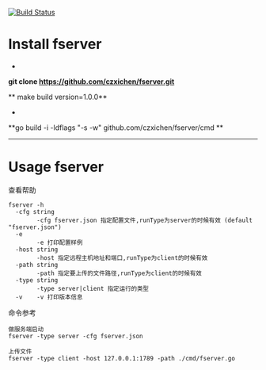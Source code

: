 [![Build Status](https://travis-ci.org/czxichen/work-stacks.svg?branch=master)](https://travis-ci.org/czxichen/work-stacks)

# Install fserver
* 
**git clone https://github.com/czxichen/fserver.git**
    
   ** make build version=1.0.0**

* 
**go build -i -ldflags "-s -w" github.com/czxichen/fserver/cmd **
***
# Usage fserver

查看帮助


```
fserver -h
  -cfg string
        -cfg fserver.json 指定配置文件,runType为server的时候有效 (default "fserver.json")
  -e    
    	-e 打印配置样例
  -host string
        -host 指定远程主机地址和端口,runType为client的时候有效
  -path string
        -path 指定要上传的文件路径,runType为client的时候有效
  -type string
        -type server|client 指定运行的类型
  -v    -v 打印版本信息
```

命令参考
```
做服务端启动
fserver -type server -cfg fserver.json 

上传文件
fserver -type client -host 127.0.0.1:1789 -path ./cmd/fserver.go

```